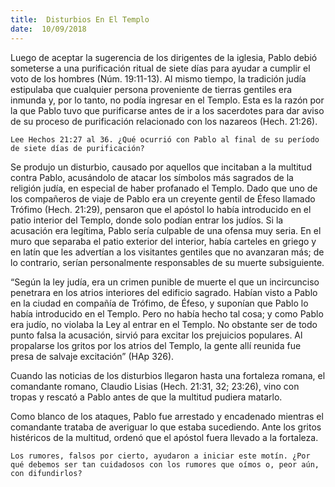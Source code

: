 ```yaml
---
title:  Disturbios En El Templo
date:  10/09/2018
---
```


Luego de aceptar la sugerencia de los dirigentes de la iglesia, Pablo debió someterse a una purificación ritual de siete días para ayudar a cumplir el voto de los hombres (Núm. 19:11-13). Al mismo tiempo, la tradición judía estipulaba que cualquier persona proveniente de tierras gentiles era inmunda y, por lo tanto, no podía ingresar en el Templo. Esta es la razón por la que Pablo tuvo que purificarse antes de ir a los sacerdotes para dar aviso de su proceso de purificación relacionado con los nazareos (Hech. 21:26).

`Lee Hechos 21:27 al 36. ¿Qué ocurrió con Pablo al final de su período de siete días de purificación?`

Se produjo un disturbio, causado por aquellos que incitaban a la multitud contra Pablo, acusándolo de atacar los símbolos más sagrados de la religión judía, en especial de haber profanado el Templo. Dado que uno de los compañeros de viaje de Pablo era un creyente gentil de Éfeso llamado Trófimo (Hech. 21:29), pensaron que el apóstol lo había introducido en el patio interior del Templo, donde solo podían entrar los judíos. Si la acusación era legítima, Pablo sería culpable de una ofensa muy seria. En el muro que separaba el patio exterior del interior, había carteles en griego y en latín que les advertían a los visitantes gentiles que no avanzaran más; de lo contrario, serían personalmente responsables de su muerte subsiguiente.

“Según la ley judía, era un crimen punible de muerte el que un incircunciso penetrara en los atrios interiores del edificio sagrado. Habían visto a Pablo en la ciudad en compañía de Trófimo, de Éfeso, y suponían que Pablo lo había introducido en el Templo. Pero no había hecho tal cosa; y como Pablo era judío, no violaba la Ley al entrar en el Templo. No obstante ser de todo punto falsa la acusación, sirvió para excitar los prejuicios populares. Al propalarse los gritos por los atrios del Templo, la gente allí reunida fue presa de salvaje excitación” (HAp 326).

Cuando las noticias de los disturbios llegaron hasta una fortaleza romana, el comandante romano, Claudio Lisias (Hech. 21:31, 32; 23:26), vino con tropas y rescató a Pablo antes de que la multitud pudiera matarlo.

Como blanco de los ataques, Pablo fue arrestado y encadenado mientras el comandante trataba de averiguar lo que estaba sucediendo. Ante los gritos histéricos de la multitud, ordenó que el apóstol fuera llevado a la fortaleza.

`Los rumores, falsos por cierto, ayudaron a iniciar este motín. ¿Por qué debemos ser tan cuidadosos con los rumores que oímos o, peor aún, con difundirlos?`